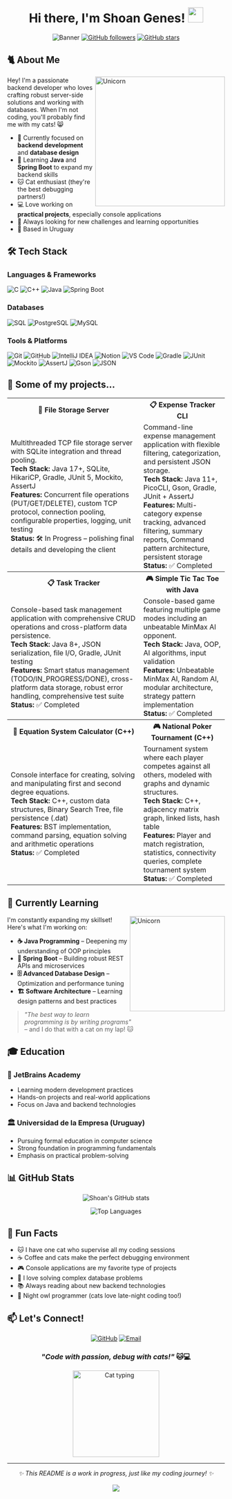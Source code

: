 <div align="center">

# Hi there, I'm Shoan Genes! <img src="https://media.giphy.com/media/hvRJCLFzcasrR4ia7z/giphy.gif" width="35">
![Banner](./banner.png)
[![GitHub followers](https://img.shields.io/github/followers/genesshoan?style=social)](https://github.com/genesshoan)
[![GitHub stars](https://img.shields.io/github/stars/genesshoan?style=social)](https://github.com/genesshoan)

</div>

## 🐈 About Me
<img align="right" width=300px alt="Unicorn" src="https://media0.giphy.com/media/v1.Y2lkPTc5MGI3NjExcXZqN2tucm1qYWYzaDhibXpnNnQ0dGhvZTcxMmt4Y3A0YWNydG13aiZlcD12MV9pbnRlcm5hbF9naWZfYnlfaWQmY3Q9cw/kLCUC3Ntg8V3Mq7QdK/giphy.gif" />

Hey! I'm a passionate backend developer who loves crafting robust server-side solutions and working with databases. When I'm not coding, you'll probably find me with my cats! 😸

- 🔭 Currently focused on **backend development** and **database design**  
- 🌱 Learning **Java** and **Spring Boot** to expand my backend skills  
- 🐱 Cat enthusiast (they're the best debugging partners!)  
- 💻 Love working on **practical projects**, especially console applications  
- 🎯 Always looking for new challenges and learning opportunities  
- 📍 Based in Uruguay  

## 🛠️ Tech Stack

### Languages & Frameworks
![C](https://img.shields.io/badge/C-00599C?style=for-the-badge&logo=c&logoColor=white)
![C++](https://img.shields.io/badge/C++-00599C?style=for-the-badge&logo=c%2b%2b&logoColor=white)
![Java](https://img.shields.io/badge/Java-ED8B00?style=for-the-badge&logo=openjdk&logoColor=white)
![Spring Boot](https://img.shields.io/badge/Spring_Boot-6DB33F?style=for-the-badge&logo=spring-boot&logoColor=white)

### Databases
![SQL](https://img.shields.io/badge/SQL-4479A1?style=for-the-badge&logo=mysql&logoColor=white)
![PostgreSQL](https://img.shields.io/badge/PostgreSQL-316192?style=for-the-badge&logo=postgresql&logoColor=white)
![MySQL](https://img.shields.io/badge/MySQL-4479A1?style=for-the-badge&logo=mysql&logoColor=white)

### Tools & Platforms
![Git](https://img.shields.io/badge/Git-F05032?style=for-the-badge&logo=git&logoColor=white)
![GitHub](https://img.shields.io/badge/GitHub-181717?style=for-the-badge&logo=github&logoColor=white)
![IntelliJ IDEA](https://img.shields.io/badge/IntelliJ_IDEA-000000?style=for-the-badge&logo=intellij-idea&logoColor=white)
![Notion](https://img.shields.io/badge/Notion-000000?style=for-the-badge&logo=notion&logoColor=white)
![VS Code](https://img.shields.io/badge/VS_Code-007ACC?style=for-the-badge&logo=visual%20studio%20code&logoColor=white)
![Gradle](https://img.shields.io/badge/Gradle-02303A?style=for-the-badge&logo=gradle&logoColor=white)
![JUnit](https://img.shields.io/badge/JUnit-25A162?style=for-the-badge&logo=junit5&logoColor=white)
![Mockito](https://img.shields.io/badge/Mockito-DB7093?style=for-the-badge&logo=mockito&logoColor=white)
![AssertJ](https://img.shields.io/badge/AssertJ-004085?style=for-the-badge)
![Gson](https://img.shields.io/badge/Gson-000000?style=for-the-badge&logo=google&logoColor=white)
![JSON](https://img.shields.io/badge/JSON-000000?style=for-the-badge&logo=json&logoColor=white)



## 🚀 Some of my projects...

<table align="center">
  <tr>
    <th>💾 File Storage Server</th>
    <th>📋 Expense Tracker CLI</th>
  </tr>
  <tr>
    <td>
      Multithreaded TCP file storage server with SQLite integration and thread pooling.<br>
      <b>Tech Stack:</b> Java 17+, SQLite, HikariCP, Gradle, JUnit 5, Mockito, AssertJ<br>
      <b>Features:</b> Concurrent file operations (PUT/GET/DELETE), custom TCP protocol, connection pooling, configurable properties, logging, unit testing<br>
      <b>Status:</b> 🛠️ In Progress – polishing final details and developing the client
    </td>
    <td>
      Command-line expense management application with flexible filtering, categorization, and persistent JSON storage.<br>
      <b>Tech Stack:</b> Java 11+, PicoCLI, Gson, Gradle, JUnit + AssertJ<br>
      <b>Features:</b> Multi-category expense tracking, advanced filtering, summary reports, Command pattern architecture, persistent storage<br>
      <b>Status:</b> ✅ Completed
    </td>
  </tr>
  <tr>
    <th>📋 Task Tracker</th>
    <th>🎮 Simple Tic Tac Toe with Java</th>
  </tr>
  <tr>
    <td>
      Console-based task management application with comprehensive CRUD operations and cross-platform data persistence.<br>
      <b>Tech Stack:</b> Java 8+, JSON serialization, file I/O, Gradle, JUnit testing<br>
      <b>Features:</b> Smart status management (TODO/IN_PROGRESS/DONE), cross-platform data storage, robust error handling, comprehensive test suite<br>
      <b>Status:</b> ✅ Completed
    </td>
    <td>
      Console-based game featuring multiple game modes including an unbeatable MinMax AI opponent.<br>
      <b>Tech Stack:</b> Java, OOP, AI algorithms, input validation<br>
      <b>Features:</b> Unbeatable MinMax AI, Random AI, modular architecture, strategy pattern implementation<br>
      <b>Status:</b> ✅ Completed
    </td>
  </tr>
  <tr>
    <th>🧮 Equation System Calculator (C++)</th>
    <th>🎮 National Poker Tournament (C++)</th>
  </tr>
  <tr>
    <td>
      Console interface for creating, solving and manipulating first and second degree equations.<br>
      <b>Tech Stack:</b> C++, custom data structures, Binary Search Tree, file persistence (.dat)<br>
      <b>Features:</b> BST implementation, command parsing, equation solving and arithmetic operations<br>
      <b>Status:</b> ✅ Completed
    </td>
    <td>
      Tournament system where each player competes against all others, modeled with graphs and dynamic structures.<br>
      <b>Tech Stack:</b> C++, adjacency matrix graph, linked lists, hash table<br>
      <b>Features:</b> Player and match registration, statistics, connectivity queries, complete tournament system<br>
      <b>Status:</b> ✅ Completed
    </td>
  </tr>
</table>




## 🌱 Currently Learning
<img align="right" width=220px alt="Unicorn" src="https://media2.giphy.com/media/v1.Y2lkPTc5MGI3NjExbTFqejlzZjVraHpqejV1dzEyeHJjcGxpNzB0eW9ma3F2NnhwcXkzMSZlcD12MV9pbnRlcm5hbF9naWZfYnlfaWQmY3Q9cw/IOaLEhOlGiuwDRqgul/giphy.gif" />

I'm constantly expanding my skillset! Here's what I'm working on:

- **☕ Java Programming** – Deepening my understanding of OOP principles  
- **🍃 Spring Boot** – Building robust REST APIs and microservices  
- **🗄️ Advanced Database Design** – Optimization and performance tuning  
- **🏗️ Software Architecture** – Learning design patterns and best practices  

> *"The best way to learn programming is by writing programs"*  
> – and I do that with a cat on my lap! 🐱  

## 🎓 Education

### 🚀 JetBrains Academy
- Learning modern development practices
- Hands-on projects and real-world applications
- Focus on Java and backend technologies

### 🏛️ Universidad de la Empresa (Uruguay)
- Pursuing formal education in computer science
- Strong foundation in programming fundamentals
- Emphasis on practical problem-solving

## 📊 GitHub Stats

<div align="center">
  
![Shoan's GitHub stats](https://github-readme-stats.vercel.app/api?username=genesshoan&show_icons=true&theme=tokyonight&hide_border=true&count_private=true)

![Top Languages](https://github-readme-stats.vercel.app/api/top-langs/?username=genesshoan&layout=compact&theme=tokyonight&hide_border=true)


</div>

## 🐾 Fun Facts

- 🐱 I have one cat who supervise all my coding sessions
- ☕ Coffee and cats make the perfect debugging environment
- 🎮 Console applications are my favorite type of projects
- 🧩 I love solving complex database problems
- 📚 Always reading about new backend technologies
- 🌙 Night owl programmer (cats love late-night coding too!)

## 📫 Let's Connect!

<div align="center">

[![GitHub](https://img.shields.io/badge/GitHub-181717?style=for-the-badge&logo=github&logoColor=white)](https://github.com/genesshoan)
[![Email](https://img.shields.io/badge/Email-D14836?style=for-the-badge&logo=gmail&logoColor=white)](mailto:shoangenes42@gmail.com)

### *"Code with passion, debug with cats!"* 🐱💻

<img src="https://media.giphy.com/media/LmNwrBhejkK9EFP504/giphy.gif" width="200" alt="Cat typing">

</div>

---

<div align="center">
  <i>✨ This README is a work in progress, just like my coding journey! ✨</i>
  <br><br>
  <img src="https://komarev.com/ghpvc/?username=genesshoan&color=blueviolet&style=flat-square&label=Profile+Views">
</div>

